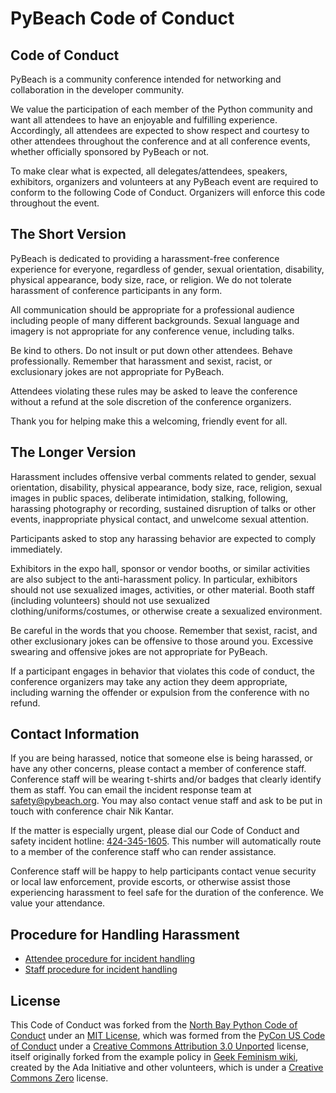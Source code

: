 # PyBeach Code of Conduct


## Code of Conduct

PyBeach is a community conference intended for networking and collaboration in the developer community.

We value the participation of each member of the Python community and want all attendees to have an enjoyable and fulfilling experience. Accordingly, all attendees are expected to show respect and courtesy to other attendees throughout the conference and at all conference events, whether officially sponsored by PyBeach or not.

To make clear what is expected, all delegates/attendees, speakers, exhibitors, organizers and volunteers at any PyBeach event are required to conform to the following Code of Conduct. Organizers will enforce this code throughout the event.


## The Short Version

PyBeach is dedicated to providing a harassment-free conference experience for everyone, regardless of gender, sexual orientation, disability, physical appearance, body size, race, or religion. We do not tolerate harassment of conference participants in any form.

All communication should be appropriate for a professional audience including people of many different backgrounds. Sexual language and imagery is not appropriate for any conference venue, including talks.

Be kind to others. Do not insult or put down other attendees. Behave professionally. Remember that harassment and sexist, racist, or exclusionary jokes are not appropriate for PyBeach.

Attendees violating these rules may be asked to leave the conference without a refund at the sole discretion of the conference organizers.

Thank you for helping make this a welcoming, friendly event for all.

## The Longer Version

Harassment includes offensive verbal comments related to gender, sexual orientation, disability, physical appearance, body size, race, religion, sexual images in public spaces, deliberate intimidation, stalking, following, harassing photography or recording, sustained disruption of talks or other events, inappropriate physical contact, and unwelcome sexual attention.

Participants asked to stop any harassing behavior are expected to comply immediately.

Exhibitors in the expo hall, sponsor or vendor booths, or similar activities are also subject to the anti-harassment policy. In particular, exhibitors should not use sexualized images, activities, or other material. Booth staff (including volunteers) should not use sexualized clothing/uniforms/costumes, or otherwise create a sexualized environment.

Be careful in the words that you choose. Remember that sexist, racist, and other exclusionary jokes can be offensive to those around you. Excessive swearing and offensive jokes are not appropriate for PyBeach.

If a participant engages in behavior that violates this code of conduct, the conference organizers may take any action they deem appropriate, including warning the offender or expulsion from the conference with no refund.

## Contact Information

If you are being harassed, notice that someone else is being harassed, or have any other concerns, please contact a member of conference staff. Conference staff will be wearing t-shirts and/or badges that clearly identify them as staff. You can email the incident response team at [safety@pybeach.org]. You may also contact venue staff and ask to be put in touch with conference chair Nik Kantar.

If the matter is especially urgent, please dial our Code of Conduct and safety incident hotline: <a href="tel:+14243451605">424-345-1605</a>. This number will automatically route to a member of the conference staff who can render assistance.

Conference staff will be happy to help participants contact venue security or local law enforcement, provide escorts, or otherwise assist those experiencing harassment to feel safe for the duration of the conference. We value your attendance.

## Procedure for Handling Harassment

- [Attendee procedure for incident handling]
- [Staff procedure for incident handling]


## License

This Code of Conduct was forked from the [North Bay Python Code of Conduct] under an [MIT License], which was formed from the [PyCon US Code of Conduct] under a [Creative Commons Attribution 3.0 Unported] license, itself originally forked from the example policy in [Geek Feminism wiki], created by the Ada Initiative and other volunteers, which is under a [Creative Commons Zero] license.


[safety@pybeach.org]: mailto:safety@pybeach.org
[Attendee procedure for incident handling]: ./attendee-procedure-for-incident-handling/
[Staff procedure for incident handling]: ./staff-procedure-for-incident-handling/
[North Bay Python Code of Conduct]: https://2019.northbaypython.org/code-of-conduct/
[MIT License]: https://github.com/northbaypython/website/blob/master/LICENSE
[PyCon US Code of Conduct]: https://github.com/python/pycon-code-of-conduct
[Creative Commons Attribution 3.0 Unported]: http://creativecommons.org/licenses/by/3.0/
[Geek Feminism wiki]: http://geekfeminism.wikia.com/wiki/Conference_anti-harassment/Policy
[Creative Commons Zero]: https://creativecommons.org/publicdomain/zero/1.0/
